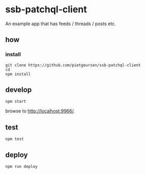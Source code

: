 
# ssb-patchql-client

An example app that has feeds / threads / posts etc.

## how

### install

```
git clone https://github.com/pietgeursen/ssb-patchql-client
cd 
npm install
```

## develop

```
npm start
```

browse to <http://localhost:9966/>.

## test

```
npm test
```

## deploy

```
npm run deploy
```
